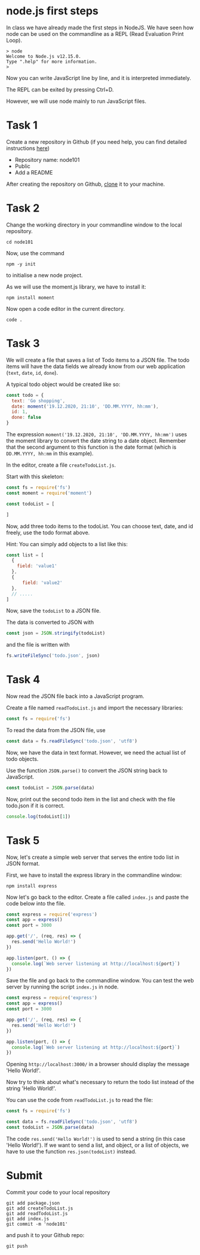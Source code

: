 # node.js first steps

In class we have already made the first steps in NodeJS. We have seen how node can be used on the commandline as a REPL (Read Evaluation Print Loop).

```
> node
Welcome to Node.js v12.15.0.
Type ".help" for more information.
> 
```

Now you can write JavaScript line by line, and it is interpreted immediately.

The REPL can be exited by pressing Ctrl+D.

However, we will use node mainly to run JavaScript files.

# Task 1

Create a new repository in Github (if you need help, you can find detailed instructions [here](https://docs.github.com/en/free-pro-team@latest/github/getting-started-with-github/create-a-repo))

- Repository name: node101
- Public
- Add a README

After creating the repository on Github, [clone](https://docs.github.com/en/free-pro-team@latest/github/creating-cloning-and-archiving-repositories/cloning-a-repository) it to your machine.

# Task 2

Change the working directory in your commandline window to the local repository.

```
cd node101
```

Now, use the command

```
npm -y init
```

to initialise a new node project. 

As we will use the moment.js library, we have to install it:

```
npm install moment
```

Now open a code editor in the current directory.

```
code .
```

# Task 3

We will create a file that saves a list of Todo items to a JSON file. The todo items will have the data fields we already know from our web application (`text`, `date`, `id`, `done`).

A typical todo object would be created like so:

```javascript
const todo = {
  text: 'Go shopping',
  date: moment('19.12.2020, 21:10', 'DD.MM.YYYY, hh:mm'),
  id: 1,
  done: false
}
```

The expression `moment('19.12.2020, 21:10', 'DD.MM.YYYY, hh:mm')` uses the moment library to convert the date string to a date object. Remember that the second argument to this function is the date format (which is `DD.MM.YYYY, hh:mm` in this example).

In the editor, create a file `createTodoList.js`.

Start with this skeleton:

```javascript
const fs = require('fs')
const moment = require('moment')

const todoList = [

]
```

Now, add three todo items to the todoList. You can choose text, date, and id freely, use the todo format above.

Hint: You can simply add objects to a list like this:

```javascript
const list = [
  {
    field: 'value1'
  },
  {
      field: 'value2'
  },
  // .....
]
```

Now, save the `todoList` to a JSON file.

The data is converted to JSON with

```javascript
const json = JSON.stringify(todoList)
```

and the file is written with

```javascript
fs.writeFileSync('todo.json', json)
```


# Task 4

Now read the JSON file back into a JavaScript program.

Create a file named `readTodoList.js` and import the necessary libraries:

```javascript
const fs = require('fs')
```

To read the data from the JSON file, use

```javascript
const data = fs.readFileSync('todo.json', 'utf8')
```

Now, we have the data in text format. However, we need the actual list of todo objects.

Use the function `JSON.parse()` to convert the JSON string back to JavaScript.

```javascript
const todoList = JSON.parse(data)
```

Now, print out the second todo item in the list and check with the file todo.json if it is correct.

```javascript
console.log(todoList[1])
```

# Task 5

Now, let's create a simple web server that serves the entire todo list in JSON format.

First, we have to install the express library in the commandline window:

```
npm install express
```

Now let's go back to the editor. Create a file called `index.js` and paste the code below into the file.

```javascript
const express = require('express')
const app = express()
const port = 3000

app.get('/', (req, res) => {
  res.send('Hello World!')
})

app.listen(port, () => {
  console.log(`Web server listening at http://localhost:${port}`)
})
```

Save the file and go back to the commandline window. You can test the web server by running the script `index.js` in node.

```javascript
const express = require('express')
const app = express()
const port = 3000

app.get('/', (req, res) => {
  res.send('Hello World!')
})

app.listen(port, () => {
  console.log(`Web server listening at http://localhost:${port}`)
})
```

Opening `http://localhost:3000/` in a browser should display the message 'Hello World!'.

Now try to think about what's necessary to return the todo list instead of the string 'Hello World!'.

You can use the code from `readTodoList.js` to read the file:

```javascript
const fs = require('fs')

const data = fs.readFileSync('todo.json', 'utf8')
const todoList = JSON.parse(data)
```

The code `res.send('Hello World!')` is used to send a string (in this case 'Hello World!'). 
If we want to send a list, and object, or a list of objects, we have to use the function `res.json(todoList)` instead.

# Submit

Commit your code to your local repository

```
git add package.json
git add createTodoList.js
git add readTodoList.js
git add index.js
git commit -m 'node101'
```

and push it to your Github repo:

```
git push
```
